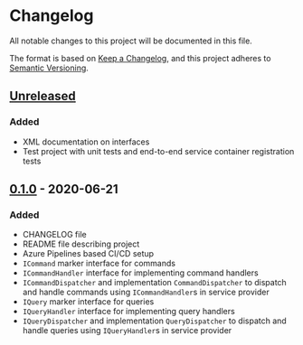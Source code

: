# Changelog

All notable changes to this project will be documented in this file.

The format is based on [Keep a Changelog](https://keepachangelog.com/en/1.0.0/),
and this project adheres to [Semantic Versioning](https://semver.org/spec/v2.0.0.html).

## [Unreleased]

### Added

- XML documentation on interfaces
- Test project with unit tests and end-to-end service container registration tests

## [0.1.0] - 2020-06-21

### Added

- CHANGELOG file
- README file describing project
- Azure Pipelines based CI/CD setup
- `ICommand` marker interface for commands
- `ICommandHandler` interface for implementing command handlers
- `ICommandDispatcher` and implementation `CommandDispatcher` to dispatch and handle
commands using `ICommandHandler`s in service provider
- `IQuery` marker interface for queries
- `IQueryHandler` interface for implementing query handlers
- `IQueryDispatcher` and implementation `QueryDispatcher` to dispatch and handle
queries using `IQueryHandler`s in service provider

[unreleased]: https://github.com/SorenA/lightops-cqrs/compare/0.1.0...develop
[0.1.0]: https://github.com/SorenA/lightops-cqrs/tree/0.1.0
